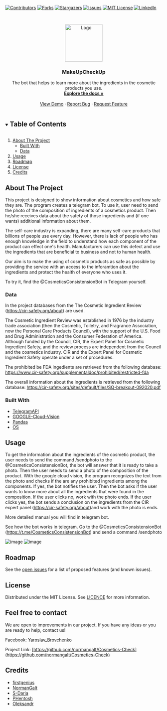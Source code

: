 [![Contributors][contributors-shield]][contributors-url]
[![Forks][forks-shield]][forks-url]
[![Stargazers][stars-shield]][stars-url]
[![Issues][issues-shield]][issues-url]
[![MIT License][license-shield]][license-url]
[![LinkedIn][linkedin-shield]][linkedin-url]



<br />
<p align="center">
  <a href="https://github.com/normangalt/Cosmetics-Check/repo_name">
    <img src="https://github.com/normangalt/Cosmetics-Check/blob/368561962aba8a40d3a817a5e078c7c72a059035/logo/tg_bot_logo.jpg" alt="Logo" width="120" height="120">
  </a>

  <h3 align="center">MakeUpCheckUp</h3>

  <p align="center">
    The bot that helps to learn more about the ingredients in the cosmetic products you use.
    <br />
    <a href="https://github.com/normangalt/Cosmetics-Check"><strong>Explore the docs »</strong></a>
    <br />
    <br />
    <a href="https://github.com/normangalt/Cosmetics-Check">View Demo</a>
    ·
    <a href="https://github.com/normangalt/Cosmetics-Check/issues">Report Bug</a>
    ·
    <a href="https://github.com/normangalt/Cosmetics-Check/issues">Request Feature</a>
  </p>
</p>



<!-- TABLE OF CONTENTS -->
<details open="open">
  <summary><h2 style="display: inline-block">Table of Contents</h2></summary>
  <ol>
    <li>
      <a href="#about-the-project">About The Project</a>
      <ul>
        <li><a href="#built-with">Built With</a></li>
      </ul>
      <ul>
        <li><a href="#Data">Data</a></li>
      </ul>
    </li>
    <li><a href="#usage">Usage</a></li>
    <li><a href="#roadmap">Roadmap</a></li>
    <li><a href="#license">License</a></li>
    <li><a href="#credits">Credits</a></li>
  </ol>
</details>



<!-- ABOUT THE PROJECT -->
## About The Project

This project is designed to show information about cosmetics and how safe they are.
The program creates a telegram bot. To use it, user need to send the photo of the composition of ingredients of a cosmetics product. Then he/she receives data about the safety of those ingredients and (if one wants) additional information about them.

The self-care industry is expanding, there are many self-care products that billions of people use every day. However, there is lack of people who has enough knowledge in the field to understand how each component of the product can effect one's health. Manufacturers can use this defect and use the ingredients that are beneficial to business and not to human health.

Our aim is to make the using of cosmetic products as safe as possible by providing the service with an access to the inforamtion about the ingredients and protect the health of everyone who uses it.

To try it, find the @CosmeticsConsistensionBot in Telegram yourself.

### Data

In the project databases from the The Cosmetic Ingredient Review (https://cir-safety.org/about) are used.

The Cosmetic Ingredient Review was established in 1976 by the industry trade association (then the Cosmetic, Toiletry, and Fragrance Association, now the Personal Care Products Council), with the support of the U.S. Food and Drug Administration and the Consumer Federation of America. Although funded by the Council, CIR, the Expert Panel for Cosmetic Ingredient Safety, and the review process are independent from the Council and the cosmetics industry. CIR and the Expert Panel for Cosmetic Ingredient Safety operate under a set of procedures.

The prohibited be FDA ingedients are retrieved from the following database: https://www.cir-safety.org/supplementaldoc/prohibited/restricted-fda

The overall information about the ingredients is retrieved from the following database: https://cir-safety.org/sites/default/files/SQ-breakout-092020.pdf


### Built With

* [TelegramAPI](https://core.telegram.org)
* [GOOGLE-Cloud-Vision](https://cloud.google.com/vision)
* [Pandas](https://pandas.pydata.org)
* [OS](https://docs.python.org/3/library/os.path.html)


<!-- USAGE EXAMPLES -->
## Usage

To get the information about the ingredients of the cosmetic product, the user needs to send the command /sendphoto to the @CosmeticsConsistensionBot, the bot will answer that it is ready to take a photo. Then the user needs to send a photo of the composition of the product. With the google cloud vision, the program recognizes the text from the photo and checks if the are any prohibited ingredients among the components. If yes, the bot notifies the user. Then the bot asks if the user wants to know more about all the ingredients that were found in the composition. If the user clicks no, work with the photo ends. If the user clicks yes, the bot sends a conclusion on the ingredients from the CIR expert panel (https://cir-safety.org/about)and work with the photo is ends.

More detailed manual you will find in telegram bot.

See how the bot works in telegram. Go to the @CosmeticsConsistensionBot (https://t.me/CosmeticsConsistensionBot) and send a command /sendphoto

![image](https://user-images.githubusercontent.com/69758108/118395266-0016cd80-b652-11eb-8600-76270312a25d.png) ![image](https://user-images.githubusercontent.com/69758108/118395292-250b4080-b652-11eb-9455-1a9043c2d8c9.png)



## Roadmap

See the [open issues](https://github.com/normangalt/Cosmetics-Check/issues) for a list of proposed features (and known issues).



## License

Distributed under the MIT License. See [LICENCE](https://github.com/normangalt/Cosmetics-Check/blob/master/LICENSE) for more information.



## Feel free to contact

We are open to improvements in our project. If you have any ideas or you are ready to help, contact us!

Facebook: [Yaroslav_Brovchenko](https://www.facebook.com/profile.php?id=100007232269167)

Project Link: [https://github.com/normangalt/Cosmetics-Check](https://github.com/normangalt/Cosmetics-Check)



## Credits

* [firstgenius](https://github.com/firstgenius)
* [NormanGalt](https://github.com/normangalt)
* [S-Daria](https://github.com/S-Daria)
* [PHentosh](https://github.com/PHentosh)
* [Oleksandr](https://github.com/SashaRyha)





[contributors-shield]: https://img.shields.io/github/contributors/normangalt/Cosmetics-Check.svg?style=for-the-badge
[contributors-url]: https://github.com/normangalt/Cosmetics-Check/graphs/contributors
[forks-shield]: https://img.shields.io/github/forks/normangalt/Cosmetics-Check.svg?style=for-the-badge
[forks-url]: https://github.com/normangalt/Cosmetics-Check/network/members
[stars-shield]: https://img.shields.io/github/stars/normangalt/Cosmetics-Check.svg?style=for-the-badge
[stars-url]: https://github.com/normangalt/Cosmetics-Check/stargazers
[issues-shield]: https://img.shields.io/github/issues/normangalt/Cosmetics-Check.svg?style=for-the-badge
[issues-url]: https://github.com/normangalt/Cosmetics-Check/issues
[license-shield]: https://img.shields.io/github/license/normangalt/Cosmetics-Check.svg?style=for-the-badge
[license-url]: https://github.com/normangalt/Cosmetics-Check/blob/main/LICENSE
[linkedin-shield]: https://img.shields.io/badge/-LinkedIn-black.svg?style=for-the-badge&logo=linkedin&colorB=555
[linkedin-url]: https://www.linkedin.com/in/yaroslav-brovchenko-247477205/
